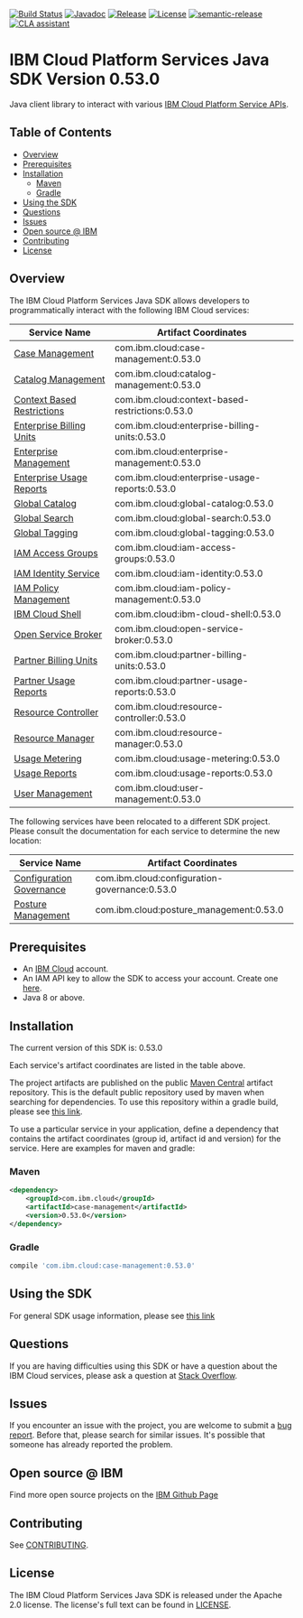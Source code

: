 [![Build Status](https://app.travis-ci.com/IBM/platform-services-java-sdk.svg?branch=main)](https://app.travis-ci.com/IBM/platform-services-java-sdk)
[![Javadoc](https://img.shields.io/static/v1?label=javadoc&message=latest&color=blue)](https://ibm.github.io/platform-services-java-sdk/docs/latest)
[![Release](https://img.shields.io/github/v/release/IBM/platform-services-java-sdk)](https://github.com/IBM/platform-services-java-sdk/releases/latest)
[![License](https://img.shields.io/badge/License-Apache%202.0-blue.svg)](https://opensource.org/licenses/Apache-2.0)
[![semantic-release](https://img.shields.io/badge/%20%20%F0%9F%93%A6%F0%9F%9A%80-semantic--release-e10079.svg)](https://github.com/semantic-release/semantic-release)
[![CLA assistant](https://cla-assistant.io/readme/badge/IBM/platform-services-java-sdk)](https://cla-assistant.io/IBM/platform-services-java-sdk)



# IBM Cloud Platform Services Java SDK Version 0.53.0

Java client library to interact with various 
[IBM Cloud Platform Service APIs](https://cloud.ibm.com/docs?tab=api-docs&category=platform_services).

## Table of Contents

<!--
  The TOC below is generated using the `markdown-toc` node package.

      https://github.com/jonschlinkert/markdown-toc

  You should regenerate the TOC after making changes to this file.

      npx markdown-toc --maxdepth 4 -i README.md
  -->

<!-- toc -->

- [Overview](#overview)
- [Prerequisites](#prerequisites)
- [Installation](#installation)
  * [Maven](#maven)
  * [Gradle](#gradle)
- [Using the SDK](#using-the-sdk)
- [Questions](#questions)
- [Issues](#issues)
- [Open source @ IBM](#open-source--ibm)
- [Contributing](#contributing)
- [License](#license)

<!-- tocstop -->

## Overview

The IBM Cloud Platform Services Java SDK allows developers to programmatically interact with the following IBM Cloud services:

Service Name | Artifact Coordinates
--- | --- 
[Case Management](https://cloud.ibm.com/apidocs/case-management?code=java) | com.ibm.cloud:case-management:0.53.0
[Catalog Management](https://cloud.ibm.com/apidocs/resource-catalog/private-catalog?code=java) | com.ibm.cloud:catalog-management:0.53.0
[Context Based Restrictions](https://cloud.ibm.com/apidocs/context-based-restrictions?code=java) | com.ibm.cloud:context-based-restrictions:0.53.0
[Enterprise Billing Units](https://cloud.ibm.com/apidocs/enterprise-apis/billing-unit?code=java) | com.ibm.cloud:enterprise-billing-units:0.53.0
[Enterprise Management](https://cloud.ibm.com/apidocs/enterprise-apis/enterprise?code=java) | com.ibm.cloud:enterprise-management:0.53.0
[Enterprise Usage Reports](https://cloud.ibm.com/apidocs/enterprise-apis/resource-usage-reports?code=java) | com.ibm.cloud:enterprise-usage-reports:0.53.0
[Global Catalog](https://cloud.ibm.com/apidocs/resource-catalog/global-catalog?code=java) | com.ibm.cloud:global-catalog:0.53.0
[Global Search](https://cloud.ibm.com/apidocs/search?code=java) | com.ibm.cloud:global-search:0.53.0
[Global Tagging](https://cloud.ibm.com/apidocs/tagging?code=java) | com.ibm.cloud:global-tagging:0.53.0
[IAM Access Groups](https://cloud.ibm.com/apidocs/iam-access-groups?code=java) | com.ibm.cloud:iam-access-groups:0.53.0
[IAM Identity Service](https://cloud.ibm.com/apidocs/iam-identity-token-api?code=java) | com.ibm.cloud:iam-identity:0.53.0
[IAM Policy Management](https://cloud.ibm.com/apidocs/iam-policy-management?code=java) | com.ibm.cloud:iam-policy-management:0.53.0
[IBM Cloud Shell](https://cloud.ibm.com/apidocs/cloudshell?code=java) | com.ibm.cloud:ibm-cloud-shell:0.53.0
[Open Service Broker](https://cloud.ibm.com/apidocs/resource-controller/ibm-cloud-osb-api?code=java) | com.ibm.cloud:open-service-broker:0.53.0
[Partner Billing Units](https://cloud.ibm.com/apidocs/partner-apis/billing-unit?code=java) | com.ibm.cloud:partner-billing-units:0.53.0
[Partner Usage Reports](https://cloud.ibm.com/apidocs/partner-apis/resource-usage-reports?code=java) | com.ibm.cloud:partner-usage-reports:0.53.0
[Resource Controller](https://cloud.ibm.com/apidocs/resource-controller/resource-controller?code=java) | com.ibm.cloud:resource-controller:0.53.0
[Resource Manager](https://cloud.ibm.com/apidocs/resource-controller/resource-manager?code=java) | com.ibm.cloud:resource-manager:0.53.0
[Usage Metering](https://cloud.ibm.com/apidocs/usage-metering?code=java) | com.ibm.cloud:usage-metering:0.53.0
[Usage Reports](https://cloud.ibm.com/apidocs/metering-reporting?code=java) | com.ibm.cloud:usage-reports:0.53.0
[User Management](https://cloud.ibm.com/apidocs/user-management?code=java) | com.ibm.cloud:user-management:0.53.0

The following services have been relocated to a different SDK project.
Please consult the documentation for each service to determine the new location:

Service Name | Artifact Coordinates
--- | --- 
[Configuration Governance](https://cloud.ibm.com/apidocs/security-compliance/config?code=java) | com.ibm.cloud:configuration-governance:0.53.0
[Posture Management](https://cloud.ibm.com/apidocs/security-compliance/posture?code=java) | com.ibm.cloud:posture_management:0.53.0

## Prerequisites

[ibm-cloud-onboarding]: https://cloud.ibm.com/registration

* An [IBM Cloud][ibm-cloud-onboarding] account.
* An IAM API key to allow the SDK to access your account. Create one [here](https://cloud.ibm.com/iam/apikeys).
* Java 8 or above.

## Installation
The current version of this SDK is: 0.53.0

Each service's artifact coordinates are listed in the table above.

The project artifacts are published on the public [Maven Central](https://repo1.maven.org/maven2/)
artifact repository.  This is the default public repository used by maven when searching for dependencies.
To use this repository within a gradle build, please see
[this link](https://docs.gradle.org/current/userguide/declaring_repositories.html).

To use a particular service in your application, define a dependency that contains the
artifact coordinates (group id, artifact id and version) for the service.
Here are examples for maven and gradle:

### Maven

```xml
<dependency>
    <groupId>com.ibm.cloud</groupId>
    <artifactId>case-management</artifactId>
    <version>0.53.0</version>
</dependency>
```

### Gradle
```gradle
compile 'com.ibm.cloud:case-management:0.53.0'
```

## Using the SDK
For general SDK usage information, please see [this link](https://github.com/IBM/ibm-cloud-sdk-common/blob/main/README.md)

## Questions

If you are having difficulties using this SDK or have a question about the IBM Cloud services,
please ask a question at
[Stack Overflow](http://stackoverflow.com/questions/ask?tags=ibm-cloud).

## Issues
If you encounter an issue with the project, you are welcome to submit a
[bug report](https://github.com/IBM/platform-services-java-sdk/issues).
Before that, please search for similar issues. It's possible that someone has already reported the problem.

## Open source @ IBM
Find more open source projects on the [IBM Github Page](http://ibm.github.io/)

## Contributing
See [CONTRIBUTING](CONTRIBUTING.md).

## License

The IBM Cloud Platform Services Java SDK is released under the Apache 2.0 license.
The license's full text can be found in
[LICENSE](LICENSE).
